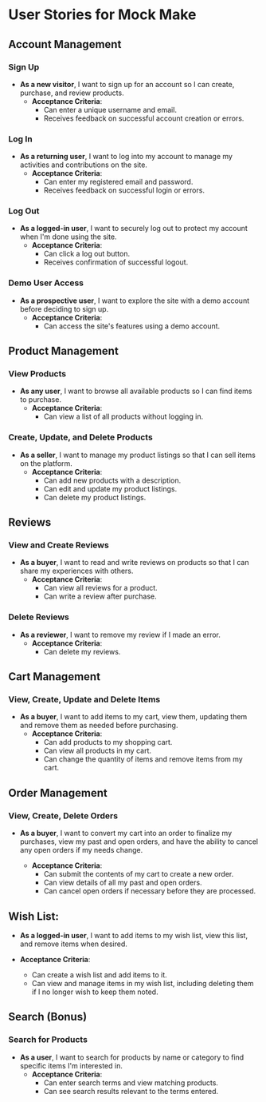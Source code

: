 # User Stories for Mock Make

## Account Management

### Sign Up

- **As a new visitor**, I want to sign up for an account so I can create, purchase, and review products.
  - **Acceptance Criteria**:
    - Can enter a unique username and email.
    - Receives feedback on successful account creation or errors.

### Log In

- **As a returning user**, I want to log into my account to manage my activities and contributions on the site.
  - **Acceptance Criteria**:
    - Can enter my registered email and password.
    - Receives feedback on successful login or errors.

### Log Out

- **As a logged-in user**, I want to securely log out to protect my account when I'm done using the site.
  - **Acceptance Criteria**:
    - Can click a log out button.
    - Receives confirmation of successful logout.

### Demo User Access

- **As a prospective user**, I want to explore the site with a demo account before deciding to sign up.
  - **Acceptance Criteria**:
    - Can access the site's features using a demo account.

## Product Management

### View Products

- **As any user**, I want to browse all available products so I can find items to purchase.
  - **Acceptance Criteria**:
    - Can view a list of all products without logging in.

### Create, Update, and Delete Products

- **As a seller**, I want to manage my product listings so that I can sell items on the platform.
  - **Acceptance Criteria**:
    - Can add new products with a description.
    - Can edit and update my product listings.
    - Can delete my product listings.

## Reviews

### View and Create Reviews

- **As a buyer**, I want to read and write reviews on products so that I can share my experiences with others.
  - **Acceptance Criteria**:
    - Can view all reviews for a product.
    - Can write a review after purchase.

### Delete Reviews

- **As a reviewer**, I want to remove my review if I made an error.
  - **Acceptance Criteria**:
    - Can delete my reviews.


## Cart Management

### View, Create, Update and Delete Items

- **As a buyer**, I want to add items to my cart, view them, updating them and remove them as needed before purchasing.
  - **Acceptance Criteria**:
    - Can add products to my shopping cart.
    - Can view all products in my cart.
    - Can change the quantity of items and remove items from my cart.

## Order Management

### View, Create, Delete Orders

- **As a buyer**, I want to convert my cart into an order to finalize my purchases, view my past and open orders, and have the ability to cancel any open orders if my needs change.

  - **Acceptance Criteria**:
    - Can submit the contents of my cart to create a new order.
    - Can view details of all my past and open orders.
    - Can cancel open orders if necessary before they are processed.

## Wish List:

- **As a logged-in user**, I want to add items to my wish list, view this list, and remove items when desired.

- **Acceptance Criteria**:
  - Can create a wish list and add items to it.
  - Can view and manage items in my wish list, including deleting them if I no longer wish to keep them noted.

## Search (Bonus)

### Search for Products

- **As a user**, I want to search for products by name or category to find specific items I'm interested in.
  - **Acceptance Criteria**:
    - Can enter search terms and view matching products.
    - Can see search results relevant to the terms entered.
